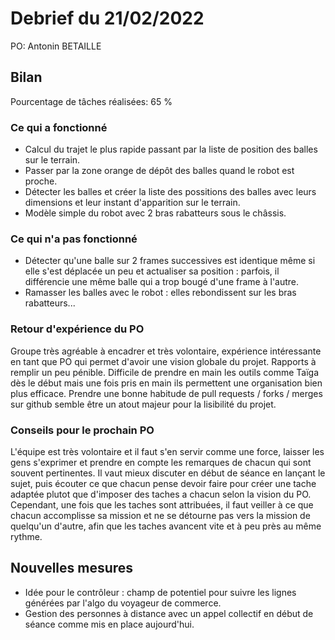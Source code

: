 # Debrief du 21/02/2022

PO: Antonin BETAILLE


## Bilan

Pourcentage de tâches réalisées: 65 %

### Ce qui a fonctionné

* Calcul du trajet le plus rapide passant par la liste de position des balles sur le terrain.
* Passer par la zone orange de dépôt des balles quand le robot est proche.
* Détecter les balles et créer la liste des possitions des balles avec leurs dimensions et leur instant d'apparition sur le terrain.
* Modèle simple du robot avec 2 bras rabatteurs sous le châssis.

### Ce qui n'a pas fonctionné

* Détecter qu'une balle sur 2 frames successives est identique même si elle s'est déplacée un peu et actualiser sa position : parfois, il différencie une même balle qui a trop bougé d'une frame à l'autre.
* Ramasser les balles avec le robot : elles rebondissent sur les bras rabatteurs...


### Retour d'expérience du PO

Groupe très agréable à encadrer et très volontaire, expérience intéressante en tant que PO qui permet d'avoir une vision globale du projet. Rapports à remplir un peu pénible. Difficile de prendre en main les outils comme Taïga dès le début mais une fois pris en main ils permettent une organisation bien plus efficace.
Prendre une bonne habitude de pull requests / forks / merges sur github semble être un atout majeur pour la lisibilité du projet. 

### Conseils pour le prochain PO

L'équipe est très volontaire et il faut s'en servir comme une force, laisser les gens s'exprimer et prendre en compte les remarques de chacun qui sont souvent pertinentes. Il vaut mieux discuter en début de séance en lançant le sujet, puis écouter ce que chacun pense devoir faire pour créer une tache adaptée plutot que d'imposer des taches a chacun selon la vision du PO.
Cependant, une fois que les taches sont attribuées, il faut veiller à ce que chacun accomplisse sa mission et ne se détourne pas vers la mission de quelqu'un d'autre, afin que les taches avancent vite et à peu près au même rythme.


## Nouvelles mesures

* Idée pour le contrôleur : champ de potentiel pour suivre les lignes générées par l'algo du voyageur de commerce.
* Gestion des personnes à distance avec un appel collectif en début de séance comme mis en place aujourd'hui.
